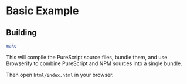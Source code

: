 # Basic Example

## Building

```sh
make
```

This will compile the PureScript source files, bundle them, and use Browserify to combine PureScript and NPM sources into a single bundle.

Then open `html/index.html` in your browser.
